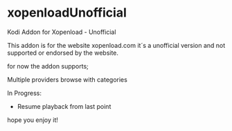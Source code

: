 # xopenloadUnofficial
Kodi Addon for Xopenload - Unofficial


This addon is for the website xopenload.com 
it´s a unofficial version and not supported or endorsed by the website.

for now the addon supports;

 Multiple providers
 browse with categories
 
 
 In Progress:
 
 - Resume playback from last point

 hope you enjoy it!
